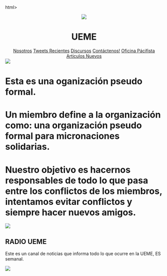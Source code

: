 html>
<center><img src= "title13.jpg"></center>
 <center><head> <h1>UEME </h1></head></center>
<title>Web de la UEME </title>
<style>
body {
	background-image: url("https://media.discordapp.net/attachments/716281737944105070/722471394985639966/t34tgfdg346.jpg?width=866&height=577");
        background-repeat:no-repeat;
       background-size:cover;
} 
</style>
</head>
<body>

<center>
<a href= "nosotros.html">Nosotros</a>
<a href= "reciente.html">Tweets Recientes</a>
<a href= "discursos.html">Discursos</a>
<a href= "contacto.html">Contáctenos!</a>
<a href= "agencia de paz.html">Oficina Pácifista</a>
<a href= "hola.html">Articulos Nuevos </a>

</center>
<a href="hola.html"><img src="greetingbanner2.jpg"></a>
<h1> Esta es una oganización pseudo formal. </h1>
<h1>Un miembro define a la organización como: una organización pseudo formal para micronaciones solidarias. </h1>
<h1> Nuestro objetivo es hacernos responsables de todo lo que pasa entre los conflictos de los miembros, intentamos evitar conflictos y siempre hacer nuevos amigos. </h1>
<img src="GDSG.png">
<h2> RADIO UEME </h2>
<p> Este es un canal de noticias que informa todo lo que ocurre en la UEME, ES semanal. </p>
<img src= "respeto.jpg">
